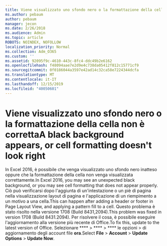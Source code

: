 ```yaml
---
title: Viene visualizzato uno sfondo nero o la formattazione della cella non è corretta
ms.author: pebaum
author: pebaum
manager: jecon
ms.date: 2/26/2018
ms.audience: Admin
ms.topic: article
ROBOTS: NOINDEX, NOFOLLOW
localization_priority: Normal
ms.collection: Adm_O365
ms.custom: ''
ms.assetid: 92095f9c-4610-443c-8fc4-ddc49b2e6162
ms.openlocfilehash: f48094aae7e2d9e4c738da05412f812c15771cf9
ms.sourcegitcommit: 0f0186044a3597e42ad14c32ca58e7224344dcfa
ms.translationtype: MT
ms.contentlocale: it-IT
ms.lasthandoff: 12/15/2019
ms.locfileid: "40050601"
---
```

# <a name="a-black-background-appears-or-cell-formatting-doesnt-look-right"></a><span data-ttu-id="ba56a-102">Viene visualizzato uno sfondo nero o la formattazione della cella non è corretta</span><span class="sxs-lookup"><span data-stu-id="ba56a-102">A black background appears, or cell formatting doesn't look right</span></span>

<span data-ttu-id="ba56a-103">In Excel 2016, è possibile che venga visualizzato uno sfondo nero inatteso oppure che la formattazione della cella non venga visualizzata correttamente.</span><span class="sxs-lookup"><span data-stu-id="ba56a-103">In Excel 2016, you may see an unexpected black background, or you may see cell formatting that does not appear properly.</span></span> <span data-ttu-id="ba56a-104">Ciò può verificarsi dopo l'aggiunta di un'intestazione o un piè di pagina nella visualizzazione layout di pagina e l'applicazione di un riempimento a un motivo a una cella.</span><span class="sxs-lookup"><span data-stu-id="ba56a-104">This can happen after adding a header or footer in Page Layout View, and applying a pattern fill to a cell.</span></span> <span data-ttu-id="ba56a-105">Questo problema è stato risolto nella versione 1708 (Build 8431,2094).</span><span class="sxs-lookup"><span data-stu-id="ba56a-105">This problem was fixed in version 1708 (Build 8431.2094).</span></span> <span data-ttu-id="ba56a-106">Per risolvere il cosa, è possibile eseguire l'aggiornamento alla versione più recente di Office.</span><span class="sxs-lookup"><span data-stu-id="ba56a-106">To fix this, update to the latest version of Office.</span></span> <span data-ttu-id="ba56a-107">Selezionare \*\*\*\* \> \*\*\*\* \> \*\*\*\* le opzioni \> di aggiornamento degli account file **ora**.</span><span class="sxs-lookup"><span data-stu-id="ba56a-107">Select **File** \> **Account** \> **Update Options** \> **Update Now**.</span></span>
  

